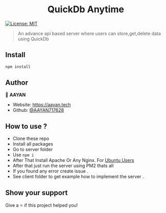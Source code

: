 <h1 align="center">QuickDb Anytime</h1>
<p>
  <a href="#" target="_blank">
    <img alt="License: MIT" src="https://img.shields.io/badge/License-MIT-yellow.svg" />
  </a>
</p>

> An advance api based server where users can store,get,delete data using QuickDb 

## Install

```sh
npm install 
```

## Author

👤 **AAYAN**

* Website: https://aayan.tech
* Github: [@AAYAN717628](https://github.com/AAYAN717628)



## How to use  ? 

* Clone these repo 
* Install all packages
* Go to server folder
* Use `npm i `
* After That Install Apache Or Any Nginx. For [Ubuntu Users](https://www.digitalocean.com/community/tutorials/how-to-install-the-apache-web-server-on-ubuntu-20-04)
* After that just run the server using PM2 thats all 
* If you found any error create issue .
* See client folder to get example how to implement the server .


## Show your support

Give a ⭐️ if this project helped you!

